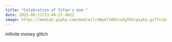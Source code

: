 ```yaml
---
title: "Celebration of Yifan's mom "
date: 2023-08-11T13:49:27.462Z
image: https://media2.giphy.com/media/lrnWymllHOtcuZgfOU/giphy.gif?cid=6c09b9527s38une9owder4e1yii2p6f9swifr3z6g2yf3o0p&ep=v1_internal_gif_by_id&rid=giphy.gif&ct=s
---
```

i﻿nfinite money glitch